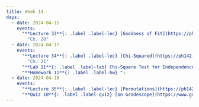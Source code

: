 ```yaml
---
title: Week 14
days:
  - date: 2024-04-15
    events:
      "**Lecture 33**{: .label .label-lec} [Goodness of Fit](https://ph142-ucb.github.io/sp24/src/lec/goodnessoffit.pdf) ":
        "Ch. 20"
  - date: 2024-04-17
    events:
      "**Lecture 34**{: .label .label-lec} [Chi-Squared](https://ph142-ucb.github.io/sp24/src/lec/chisquared.pdf) ":
        "Ch. 21"
      "**Lab 11**{: .label .label-lab} Chi-Square Test for Independence (Due Apr. 23rd)":
      "**Homework 11**{: .label .label-hw} ":
  - date: 2024-04-19
    events:
      "**Lecture 35**{: .label .label-lec} [Permutations](https://ph142-ucb.github.io/sp24/src/lec/permute.pdf)": 
      "**Quiz 10**{: .label .label-quiz} [on Gradescope](https://www.gradescope.com/courses/704333) (Due Apr. 20th, 12PM noon PST)":
---
```

